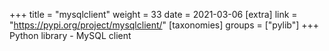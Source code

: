 +++
title = "mysqlclient"
weight = 33
date = 2021-03-06
[extra]
link = "https://pypi.org/project/mysqlclient/"
[taxonomies]
groups = ["pylib"]
+++
Python library - MySQL client

